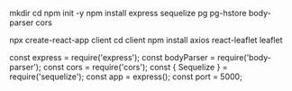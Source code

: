 mkdir 
cd 
npm init -y
npm install express sequelize pg pg-hstore body-parser cors

npx create-react-app client
cd client
npm install axios react-leaflet leaflet

const express = require('express');
const bodyParser = require('body-parser');
const cors = require('cors');
const { Sequelize } = require('sequelize');
const app = express();
const port = 5000;
